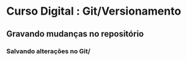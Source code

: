 # Curso Digital : Git/Versionamento

## Gravando mudanças no repositório

### Salvando alterações no Git/
